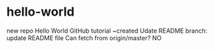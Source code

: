 # hello-world
new repo
Hello World GitHub tutorial
~created Udate README branch: update README file
Can fetch from origin/master? NO
